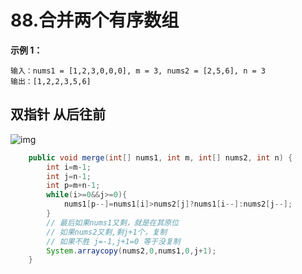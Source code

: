 # 88.合并两个有序数组

**示例 1：**

```
输入：nums1 = [1,2,3,0,0,0], m = 3, nums2 = [2,5,6], n = 3
输出：[1,2,2,3,5,6]
```



## 双指针 从后往前

![img](https://pic.leetcode-cn.com/358c5531639dff237d3a5b7d51d101f652d6409ff6a24f4ca601a277a4b859c5-image.png)

~~~java
    public void merge(int[] nums1, int m, int[] nums2, int n) {
        int i=m-1;
        int j=n-1;
        int p=m+n-1;
        while(i>=0&&j>=0){
            nums1[p--]=nums1[i]>nums2[j]?nums1[i--]:nums2[j--];
        }
        // 最后如果nums1又剩，就是在其原位
        // 如果nums2又剩,剩j+1个，复制
        // 如果不胜 j=-1,j+1=0 等于没复制
        System.arraycopy(nums2,0,nums1,0,j+1);
    }
~~~

